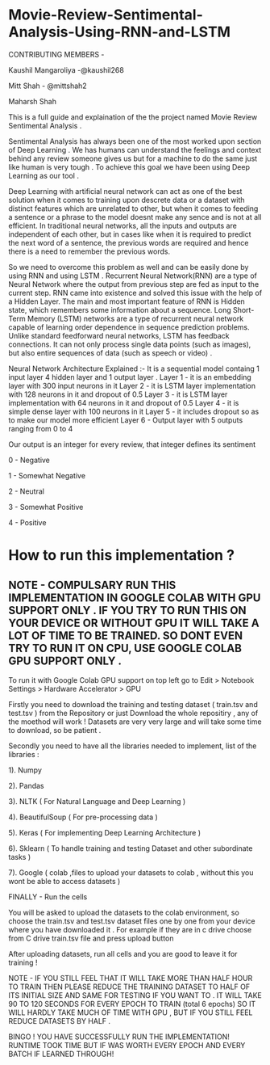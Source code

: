 # Movie-Review-Sentimental-Analysis-Using-RNN-and-LSTM

CONTRIBUTING MEMBERS - 

Kaushil Mangaroliya -@kaushil268

Mitt Shah - @mittshah2

Maharsh Shah



This is a full guide and explaination of the the project named Movie Review Sentimental Analysis . 

Sentimental Analysis has always been one of the most worked upon section of Deep Learning . We has humans can understand the feelings and context behind any review someone gives us but for a machine to do the same just like human is very tough . To achieve this goal we have been using Deep Learning as our tool . 

Deep Learning with artificial neural network can act as one of the best solution when it comes to training upon descrete data or a dataset with distinct features which are unrelated to other, but when it comes to feeding a sentence or a phrase to the model doesnt make any sence and is not at all efficient. In traditional neural networks, all the inputs and outputs are independent of each other, but in cases like when it is required to predict the next word of a sentence, the previous words are required and hence there is a need to remember the previous words. 

So we need to overcome this problem as well and can be easily done by using RNN and using LSTM . Recurrent Neural Network(RNN) are a type of Neural Network where the output from previous step are fed as input to the current step. RNN came into existence and solved this issue with the help of a Hidden Layer. The main and most important feature of RNN is Hidden state, which remembers some information about a sequence. Long Short-Term Memory (LSTM) networks are a type of recurrent neural network capable of learning order dependence in sequence prediction problems. Unlike standard feedforward neural networks, LSTM has feedback connections. It can not only process single data points (such as images), but also entire sequences of data (such as speech or video) .

Neural Network Architecture Explained :-
It is a sequential model containg 1 input layer 4 hidden layer and 1 output layer .
Layer 1 - it is an embedding layer with 300 input neurons in it 
Layer 2 - it is LSTM layer implementation with 128 neurons in it and dropout of 0.5
Layer 3 - it is LSTM layer implementation with 64 neurons in it and dropout of 0.5
Layer 4 - it is simple dense layer with 100 neurons in it
Layer 5 - it includes dropout so as to make our model more efficient
Layer 6 - Output layer with 5 outputs ranging from 0 to 4 

Our output is an integer for every review, that integer defines its sentiment

0 - Negative

1 - Somewhat Negative

2 - Neutral

3 - Somewhat Positive

4 - Positive

# How to run this implementation ?

## NOTE - COMPULSARY RUN THIS IMPLEMENTATION IN GOOGLE COLAB WITH GPU SUPPORT ONLY . IF YOU TRY TO RUN THIS ON YOUR DEVICE OR WITHOUT GPU IT WILL TAKE A LOT OF TIME TO BE TRAINED. SO DONT EVEN TRY TO RUN IT ON CPU, USE GOOGLE COLAB GPU SUPPORT ONLY .

To run it with Google Colab GPU support on top left go to Edit > Notebook Settings > Hardware Accelerator > GPU


Firstly you need to download the training and testing dataset ( train.tsv and test.tsv ) from the Repository or just Download the whole repositiry , any of the moethod will work !
Datasets are very very large and will take some time to download, so be patient .

Secondly you need to have all the libraries needed to implement, list of the libraries :

1). Numpy

2). Pandas

3). NLTK ( For Natural Language and Deep Learning )

4). BeautifulSoup ( For pre-processing data )

5). Keras ( For implementing Deep Learning Architecture )

6). Sklearn ( To handle training and testing Dataset and other subordinate tasks )

7). Google ( colab ,files to upload your datasets to colab , without this you wont be able to access datasets )
 
FINALLY - Run the cells 

You will be asked to upload the datasets to the colab environment, so choose the train.tsv and test.tsv dataset files one by one from your device where you have downloaded it . For example if they are in c drive choose from C drive train.tsv file and press upload button

After uploading datasets, run all cells and you are good to leave it for training !

NOTE - IF YOU STILL FEEL THAT IT WILL TAKE MORE THAN HALF HOUR TO TRAIN THEN PLEASE REDUCE THE TRAINING DATASET TO HALF OF ITS INITIAL SIZE AND SAME FOR TESTING IF YOU WANT TO . IT WILL TAKE 90 TO 120 SECONDS FOR EVERY EPOCH TO TRAIN (total 6 epochs) SO IT WILL HARDLY TAKE MUCH OF TIME WITH GPU , BUT IF YOU STILL FEEL REDUCE DATASETS BY HALF .


BINGO ! YOU HAVE SUCCESSFULLY RUN THE IMPLEMENTATION! RUNTIME TOOK TIME BUT IF WAS WORTH EVERY EPOCH AND EVERY BATCH IF LEARNED THROUGH!










